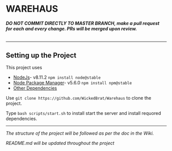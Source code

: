 # WAREHAUS

###### **DO NOT COMMIT DIRECTLY TO MASTER BRANCH, make a pull request for each and every change. PRs will be merged upon review.**
-----

## Setting up the Project

This project uses 
 - [NodeJs](https://nodejs.org/en/)- v8.11.2 ```npm install node@stable```
 - [Node Package Manager](https://www.npmjs.com/)- v5.6.0 ```npm install npm@stable```
 - [Other Dependencies](https://github.com/WickedBrat/Warehaus/blob/master/package.json)


 Use ```git clone https://github.com/WickedBrat/Warehaus``` to clone the project.
 
 Type ```bash scripts/start.sh``` to install start the server and install requored dependencies.

------

*The structure of the project will be followed as per the doc in the Wiki.*

*README.md will be updated throughout the project*

